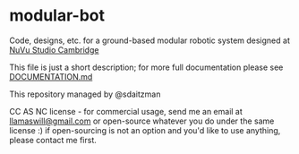# modular-bot

Code, designs, etc. for a ground-based modular robotic system designed at [NuVu Studio Cambridge](http://cambridge.nuvustudio.com)

This file is just a short description; for more full documentation please see [DOCUMENTATION.md](DOCUMENTATION.md)

This repository managed by @sdaitzman

CC AS NC license - for commercial usage, send me an email at llamaswill@gmail.com or open-source whatever you do under the same license :) if open-sourcing is not an option and you'd like to use anything, please contact me first.